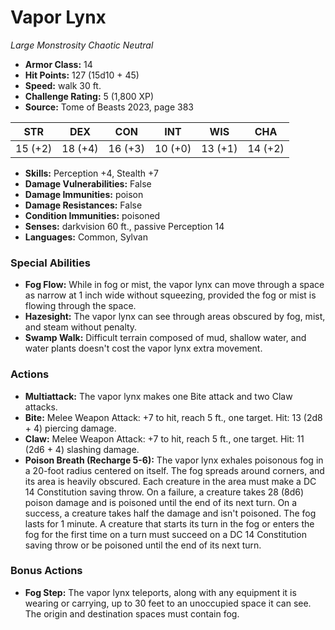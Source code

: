 # Vapor Lynx

*Large* *Monstrosity* *Chaotic Neutral*

- **Armor Class:** 14
- **Hit Points:** 127 (15d10 + 45)
- **Speed:** walk 30 ft.
- **Challenge Rating:** 5 (1,800 XP)
- **Source:** Tome of Beasts 2023, page 383

| STR | DEX | CON | INT | WIS | CHA |
| --- | --- | --- | --- | --- | --- |
| 15 (+2) | 18 (+4) | 16 (+3) | 10 (+0) | 13 (+1) | 14 (+2) |

- **Skills:** Perception +4, Stealth +7
- **Damage Vulnerabilities:** False
- **Damage Immunities:** poison
- **Damage Resistances:** False
- **Condition Immunities:** poisoned
- **Senses:** darkvision 60 ft., passive Perception 14
- **Languages:** Common, Sylvan

### Special Abilities

- **Fog Flow:** While in fog or mist, the vapor lynx can move through a space as narrow at 1 inch wide without squeezing, provided the fog or mist is flowing through the space.
- **Hazesight:** The vapor lynx can see through areas obscured by fog, mist, and steam without penalty.
- **Swamp Walk:** Difficult terrain composed of mud, shallow water, and water plants doesn't cost the vapor lynx extra movement.

### Actions

- **Multiattack:** The vapor lynx makes one Bite attack and two Claw attacks.
- **Bite:** Melee Weapon Attack: +7 to hit, reach 5 ft., one target. Hit: 13 (2d8 + 4) piercing damage.
- **Claw:** Melee Weapon Attack: +7 to hit, reach 5 ft., one target. Hit: 11 (2d6 + 4) slashing damage.
- **Poison Breath (Recharge 5-6):** The vapor lynx exhales poisonous fog in a 20-foot radius centered on itself. The fog spreads around corners, and its area is heavily obscured. Each creature in the area must make a DC 14 Constitution saving throw. On a failure, a creature takes 28 (8d6) poison damage and is poisoned until the end of its next turn. On a success, a creature takes half the damage and isn't poisoned. The fog lasts for 1 minute. A creature that starts its turn in the fog or enters the fog for the first time on a turn must succeed on a DC 14 Constitution saving throw or be poisoned until the end of its next turn.

### Bonus Actions

- **Fog Step:** The vapor lynx teleports, along with any equipment it is wearing or carrying, up to 30 feet to an unoccupied space it can see. The origin and destination spaces must contain fog.

